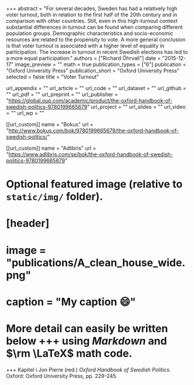+++
abstract = "For several decades, Sweden has had a relatively high voter turnout, both in relation to the first half of the 20th century and in comparison with other countries. Still, even in this high-turnout context substantial differences in turnout can be found when comparing different population groups. Demographic characteristics and socio-economic resources are related to the propensity to vote. A more general conclusion is that voter turnout is associated with a higher level of equality in participation. The increase in turnout in recent Swedish elections has led to a more equal participation."
authors = ["Richard Öhrvall"]
date = "2015-12-17"
image_preview = ""
math = true
publication_types = ["6"]
publication = "Oxford University Press"
publication_short = "Oxford University Press"
selected = false
title = "Voter Turnout"

url_appendix = ""
url_article = ""
url_code = ""
url_dataset = ""
url_github = ""
url_pdf = ""
url_preprint = ""
url_publisher = "https://global.oup.com/academic/product/the-oxford-handbook-of-swedish-politics-9780199665679"
url_project = ""
url_slides = ""
url_video = ""
url_wp = ""

[[url_custom]]
name = "Bokus"
url = "http://www.bokus.com/bok/9780199665679/the-oxford-handbook-of-swedish-politics/"

[[url_custom]]
name = "Adlibris"
url = "https://www.adlibris.com/se/bok/the-oxford-handbook-of-swedish-politics-9780199665679"


# Optional featured image (relative to `static/img/` folder).
# [header]
# image = "publications/A_clean_house_wide.png"
# caption = "My caption :smile:"


# More detail can easily be written below +++ using *Markdown* and $\rm \LaTeX$ math code.
+++
Kapitel i Jon Pierre (red.) *Oxford Handbook of Swedish Politics*. Oxford: Oxford University Press, pp. 229-245.

